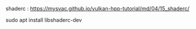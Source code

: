  shaderc :
 https://mysvac.github.io/vulkan-hpp-tutorial/md/04/15_shaderc/

 sudo apt install libshaderc-dev
